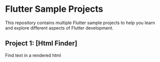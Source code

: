 # Flutter Sample Projects

This repository contains multiple Flutter sample projects to help you learn and explore different aspects of Flutter development.

## Project 1: [Html Finder]

Find text in a rendered html
